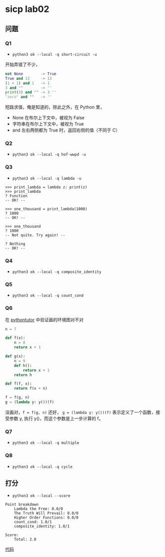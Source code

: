 # sicp lab02

<!--more-->


## 问题

### Q1

- `python3 ok --local -q short-circuit -u`

开始弄错了不少，
```py
not None        -> True
True and 13     -> 13
(1 + 1) and 1   -> 1
3 and ""        -> ''
print(3) and "" -> 3 ''
"zero" and ""   -> ''
```
短路求值，俺是知道的，除此之外，在 Python 里，
- None 在布尔上下文中，被视为 False
- 字符串在布尔上下文中，被视为 True
- and 左右两侧都为 True 时，返回右侧的值（不同于 C）

### Q2

- `python3 ok --local -q hof-wwpd -u`

### Q3

- `python3 ok --local -q lambda -u`

```
>>> print_lambda = lambda z: print(z)
>>> print_lambda
? Function
-- OK! --

>>> one_thousand = print_lambda(1000)
? 1000
-- OK! --

>>> one_thousand
? 1000
-- Not quite. Try again! --

? Nothing
-- OK! --
```

### Q4

- `python3 ok --local -q composite_identity`

### Q5

- `python3 ok --local -q count_cond`

### Q6

在 [pythontutor](https://pythontutor.com/cp/composingprograms.html#mode=edit) 中验证画的环境图对不对

```py
n = 7

def f(x):
    n = 8
    return x + 1

def g(x):
    n = 9
    def h():
        return x + 1
    return h

def f(f, x):
    return f(x + n)

f = f(g, n)
g = (lambda y: y())(f)
```

没画对，`f = f(g, n)` 还好， `g = (lambda y: y())(f)` 表示定义了一个函数，接受参数 y, 执行 y()，而这个参数是上一步计算的 f。

### Q7

- `python3 ok --local -q multiple`

### Q8

- `python3 ok --local -q cycle`


## 打分

- `python3 ok --local --score`

```
Point breakdown
    Lambda the Free: 0.0/0
    The Truth Will Prevail: 0.0/0
    Higher Order Functions: 0.0/0
    count_cond: 1.0/1
    composite_identity: 1.0/1

Score:
    Total: 2.0
```

[代码](https://github.com/cunfus/course/blob/main/sicp/lab/lab02.py)
